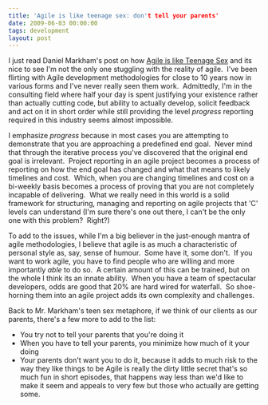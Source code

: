 ```yaml
---
title: 'Agile is like teenage sex: don't tell your parents'
date: 2009-06-03 00:00:00 
tags: development
layout: post
---
```

I just read Daniel Markham's post on how [Agile is like Teenage Sex](http://www.whattofix.com/blog/archives/2009/06/agile-project-m.php) and its nice to see I'm not the only one stuggling with the reality of agile.  I've been flirting with Agile development methodologies for close to 10 years now in various forms and I've never really seen them work.  Admittedly, I'm in the consulting field where half your day is spent justifying your existence rather than actually cutting code, but ability to actually develop, solicit feedback and act on it in short order while still providing the level _progress_ reporting required in this industry seems almost impossible.

I emphasize _progress_ because in most cases you are attempting to demonstrate that you are approaching a predefined end goal.  Never mind that through the iterative process you've discovered that the original end goal is irrelevant.  Project reporting in an agile project becomes a process of reporting on how the end goal has changed and what that means to likely timelines and cost.  Which, when you are changing timelines and cost on a bi-weekly basis becomes a process of proving that you are not completely incapable of delivering.  What we really need in this world is a solid framework for structuring, managing and reporting on agile projects that 'C' levels can understand (I'm sure there's one out there, I can't be the only one with this problem?  Right?)

To add to the issues, while I'm a big believer in the just-enough mantra of agile methodologies, I believe that agile is as much a characteristic of personal style as, say, sense of humour.  Some have it, some don't.  If you want to work agile, you have to find people who are willing and more importantly _able_ to do so.  A certain amount of this can be trained, but on the whole I think its an innate ability.  When you have a team of spectacular developers, odds are good that 20% are hard wired for waterfall.  So shoe-horning them into an agile project adds its own complexity and challenges.

Back to Mr. Markham's teen sex metaphore, if we think of our clients as our parents, there's a few more to add to the list:

*   You try not to tell your parents that you're doing it
*   When you have to tell your parents, you minimize how much of it your doing
*   Your parents don't want you to do it, because it adds to much risk to the way they like things to be
Agile is really the dirty little secret that's so much fun in short episodes, that happens way less than we'd like to make it seem and appeals to very few but those who actually are getting some.

